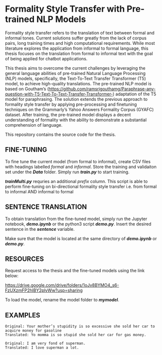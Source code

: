 # Formality Style Transfer with Pre-trained NLP Models

Formality style transfer refers to the translation of text between formal and informal tones. Current solutions suffer greatly from the lack of corpus pairs, long training times and high computational requirements. While most literature explores the application from informal to formal language, this thesis focuses on the translation from formal to informal text with the goal of being applied for chatbot applications.

This thesis aims to overcome the current challenges by leveraging the general language abilities of pre-trained Natural Language Processing (NLP) models, specifically, the
Text-To-Text Transfer Transformer (T5) model, to achieve high-quality translations. The pre-trained NLP model is based on Goutham’s (https://github.com/ramsrigouthamg/Paraphrase-any-question-with-T5-Text-To-Text-Transfer-Transformer-) adaptation of the T5 model for paraphrasing. The solution extends the previous approach to formality style transfer by applying pre-processing and finetuning techniques on the Grammarly’s Yahoo Answers Formality Corpus (GYAFC) dataset. After training, the pre-trained model displays a decent understanding of formality with the ability to demonstrate a substantial comprehension of language.

This repository contains the source code for the thesis. 

FINE-TUNING
------------

To fine tune the current model (from formal to informal), create CSV files with headings labelled *formal* and *informal*. Store the training and validaiton set under the ***Data*** folder. Simply run ***train.py*** to start training. 

***trainMulti.py***  requries an additional *prefix* column. This script is able to perform fine-tuning on bi-directional formality style transfer i.e. from formal to informal AND informal to formal 

SENTENCE TRANSLATION
------------

To obtain translation from the fine-tuned model, simply run the Jupyter notebook, ***demo.ipynb*** or the python3 script ***demo.py***. Insert the desired sentence in the ***sentence*** variable.

Make sure that the model is located at the same directory of ***demo.ipynb*** or ***demo.py***.  

RESOURCES
------------

Request access to the thesis and the fine-tuned models using the link below: 

https://drive.google.com/drive/folders/1oJv8BYMO4_s6-FzUXzmFP2hIBY2plvWw?usp=sharing

To load the model, rename the model folder to ***mymodel***. 

EXAMPLES
------------

```
Original: Your mother’s stupidity is so excessive she sold her car to acquire money for gasoline
Translated: Yo momma is so stupid she sold her car for gas money.

Original: I am very fond of superman.
Translated: I love superman a lot.
```

